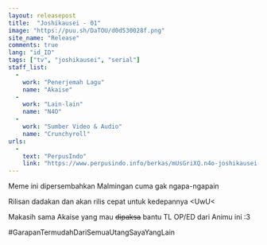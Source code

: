 ```yaml
---
layout: releasepost
title:  "Joshikausei - 01"
image: "https://puu.sh/DaTOU/d0d530028f.png"
site_name: "Release"
comments: true
lang: "id_ID"
tags: ["tv", "joshikausei", "serial"]
staff_list:
  - 
    work: "Penerjemah Lagu"
    name: "Akaise"
  - 
    work: "Lain-lain"
    name: "N4O"
  - 
    work: "Sumber Video & Audio"
    name: "Crunchyroll"
urls:
  - 
    text: "PerpusIndo"
    link: "https://www.perpusindo.info/berkas/mUsGriXQ.n4o-joshikausei-01-b0565479-mkv"
---
```

Meme ini dipersembahkan Malmingan cuma gak ngapa-ngapain

Rilisan dadakan dan akan rilis cepat untuk kedepannya <UwU<

Makasih sama Akaise yang mau ~~dipaksa~~ bantu TL OP/ED dari Animu ini :3

#GarapanTermudahDariSemuaUtangSayaYangLain